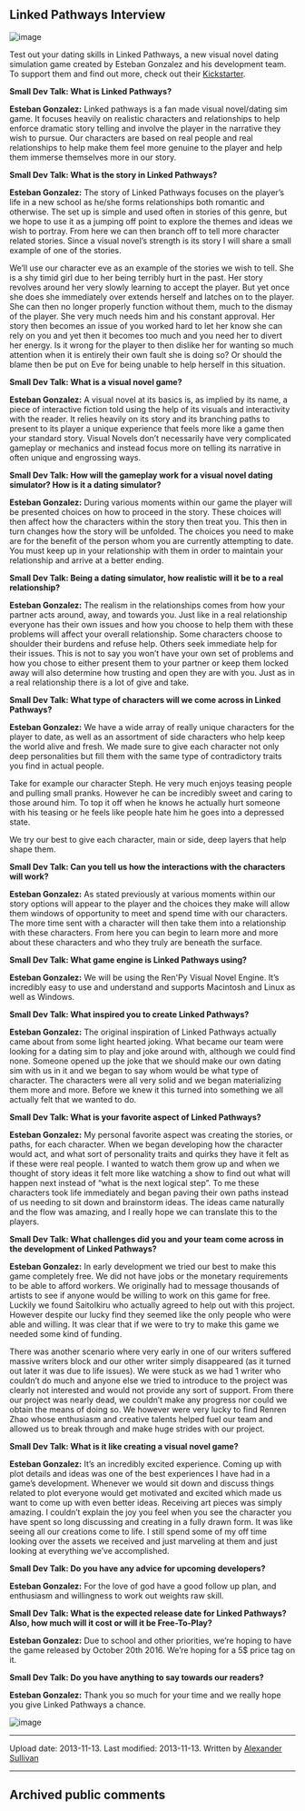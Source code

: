 ## Linked Pathways Interview

![image](src\articleArchive\authorAlexanderSullivan\2013-11-13_LinkedPathways\image1.png)

Test out your dating skills in Linked Pathways, a new visual novel dating simulation game created by Esteban Gonzalez and his development team. To support them and find out more, check out their [Kickstarter](https://www.kickstarter.com/projects/372912899/linked-pathways).

**Small Dev Talk: What is Linked Pathways?**

**Esteban Gonzalez:** Linked pathways is a fan made visual novel/dating sim game. It focuses heavily on realistic characters and relationships to help enforce dramatic story telling and involve the player in the narrative they wish to pursue. Our characters are based on real people and real relationships to help make them feel more genuine to the player and help them immerse themselves more in our story.

**Small Dev Talk: What is the story in Linked Pathways?**
 
**Esteban Gonzalez:** The story of Linked Pathways focuses on the player’s life in a new school as he/she forms relationships both romantic and otherwise. The set up is simple and used often in stories of this genre, but we hope to use it as a jumping off point to explore the themes and ideas we wish to portray. From here we can then branch off to tell more character related stories. Since a visual novel’s strength is its story I will share a small example of one of the stories. 

We’ll use our character eve as an example of the stories we wish to tell. She is a shy timid girl due to her being terribly hurt in the past. Her story revolves around her very slowly learning to accept the player. But yet once she does she immediately over extends herself and latches on to the player. She can then no longer properly function without them, much to the dismay of the player. She very much needs him and his constant approval. Her story then becomes an issue of you worked hard to let her know she can rely on you and yet then it becomes too much and you need her to divert her energy. Is it wrong for the player to then dislike her for wanting so much attention when it is entirely their own fault she is doing so? Or should the blame then be put on Eve for being unable to help herself in this situation.

**Small Dev Talk: What is a visual novel game?**

**Esteban Gonzalez:** A visual novel at its basics is, as implied by its name, a piece of interactive fiction told using the help of its visuals and interactivity with the reader. It relies heavily on its story and its branching paths to present to its player a unique experience that feels more like a game then your standard story. Visual Novels don’t necessarily have very complicated gameplay or mechanics and instead focus more on telling its narrative in often unique and engrossing ways.

**Small Dev Talk: How will the gameplay work for a visual novel dating simulator? How is it a dating simulator?**

**Esteban Gonzalez:** During various moments within our game the player will be presented choices on how to proceed in the story. These choices will then affect how the characters within the story then treat you. This then in turn changes how the story will be unfolded. The choices you need to make are for the benefit of the person whom you are currently attempting to date. You must keep up in your relationship with them in order to maintain your relationship and arrive at a better ending.

**Small Dev Talk: Being a dating simulator, how realistic will it be to a real relationship?**

**Esteban Gonzalez:** The realism in the relationships comes from how your partner acts around, away, and towards you. Just like in a real relationship everyone has their own issues and how you choose to help them with these problems will affect your overall relationship. Some characters choose to shoulder their burdens and refuse help. Others seek immediate help for their issues. This is not to say you won’t have your own set of problems and how you chose to either present them to your partner or keep them locked away will also determine how trusting and open they are with you. Just as in a real relationship there is a lot of give and take.

**Small Dev Talk: What type of characters will we come across in Linked Pathways?**

**Esteban Gonzalez:** We have a wide array of really unique characters for the player to date, as well as an assortment of side characters who help keep the world alive and fresh. We made sure to give each character not only deep personalities but fill them with the same type of contradictory traits you find in actual people. 

Take for example our character Steph. He very much enjoys teasing people and pulling small pranks. However he can be incredibly sweet and caring to those around him. To top it off when he knows he actually hurt someone with his teasing or he feels like people hate him he goes into a depressed state. 

We try our best to give each character, main or side, deep layers that help shape them.

**Small Dev Talk: Can you tell us how the interactions with the characters will work?**

**Esteban Gonzalez:** As stated previously at various moments within our story options will appear to the player and the choices they make will allow them windows of opportunity to meet and spend time with our characters. The more time sent with a character will then take them into a relationship with these characters. From here you can begin to learn more and more about these characters and who they truly are beneath the surface.

**Small Dev Talk: What game engine is Linked Pathways using?**

**Esteban Gonzalez:** We will be using the Ren'Py Visual Novel Engine. It’s incredibly easy to use and understand and supports Macintosh and Linux as well as Windows.  

**Small Dev Talk: What inspired you to create Linked Pathways?**

**Esteban Gonzalez:** The original inspiration of Linked Pathways actually came about from some light hearted joking. What became our team were looking for a dating sim to play and joke around with, although we could find none. Someone opened up the joke that we should make our own dating sim with us in it and we began to say whom would be what type of character. The characters were all very solid and we began materializing them more and more. Before we knew it this turned into something we all actually felt that we wanted to do. 

**Small Dev Talk: What is your favorite aspect of Linked Pathways?**

**Esteban Gonzalez:** My personal favorite aspect was creating the stories, or paths, for each character. When we began developing how the character would act, and what sort of personality traits and quirks they have it felt as if these were real people. I wanted to watch them grow up and when we thought of story ideas it felt more like watching a show to find out what will happen next instead of “what is the next logical step”. To me these characters took life immediately and began paving their own paths instead of us needing to sit down and brainstorm ideas. The ideas came naturally and the flow was amazing, and I really hope we can translate this to the players.

**Small Dev Talk: What challenges did you and your team come across in the development of Linked Pathways?**

**Esteban Gonzalez:** In early development we tried our best to make this game completely free. We did not have jobs or the monetary requirements to be able to afford workers. We originally had to message thousands of artists to see if anyone would be willing to work on this game for free. Luckily we found SaitoIkiru who actually agreed to help out with this project. However despite our lucky find they seemed like the only people who were able and willing. It was clear that if we were to try to make this game we needed some kind of funding. 

There was another scenario where very early in one of our writers suffered massive writers block and our other writer simply disappeared (as it turned out later it was due to life issues). We were stuck as we had 1 writer who couldn’t do much and anyone else we tried to introduce to the project was clearly not interested and would not provide any sort of support. From there our project was nearly dead, we couldn’t make any progress nor could we obtain the means of doing so. We however were very lucky to find Renren Zhao whose enthusiasm and creative talents helped fuel our team and allowed us to break through and make huge strides with our project.

**Small Dev Talk: What is it like creating a visual novel game?**

**Esteban Gonzalez:** It’s an incredibly excited experience. Coming up with plot details and ideas was one of the best experiences I have had in a game’s development. Whenever we would sit down and discuss things related to plot everyone would get motivated and excited which made us want to come up with even better ideas. Receiving art pieces was simply amazing. I couldn’t explain the joy you feel when you see the character you have spent so long discussing and creating in a fully drawn form. It was like seeing all our creations come to life. I still spend some of my off time looking over the assets we received and just marveling at them and just looking at everything we’ve accomplished.

**Small Dev Talk: Do you have any advice for upcoming developers?**

**Esteban Gonzalez:** For the love of god have a good follow up plan, and enthusiasm and willingness to work out weights raw skill.

**Small Dev Talk: What is the expected release date for Linked Pathways? Also, how much will it cost or will it be Free-To-Play?**

**Esteban Gonzalez:** Due to school and other priorities, we’re hoping to have the game released by October 20th 2016. We’re hoping for a 5$ price tag on it.

**Small Dev Talk: Do you have anything to say towards our readers?**

**Esteban Gonzalez:** Thank you so much for your time and we really hope you give Linked Pathways a chance.

![image](src\articleArchive\authorAlexanderSullivan\2013-11-13_LinkedPathways\image2.png)

----
Upload date: 2013-11-13. Last modified: 2013-11-13. Written by [Alexander Sullivan](https://twitter.com/AlexJSully)

-----
## Archived public comments